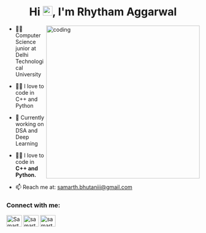<h1 align="center">Hi <img src="https://media.giphy.com/media/hvRJCLFzcasrR4ia7z/giphy.gif" width="25px">, I'm Rhytham Aggarwal</h1>
<img align="right" alt="coding" width="400" src="https://media.giphy.com/media/v1.Y2lkPTc5MGI3NjExZm1mNDJyOWlhN3U2a3RiM2lsMWdwNm9uNmFlcHoxMG8xNWl2ZmNmdCZlcD12MV9pbnRlcm5hbF9naWZfYnlfaWQmY3Q9Zw/L1R1tvI9svkIWwpVYr/giphy.gif">



- 👩‍🎓 Computer Science junior at Delhi Technological University
  
- 👩‍💻 I love to code in C++ and Python

- 🌱 Currently working on DSA and Deep Learning

- 👩‍💻 I love to code in **C++ and Python.**

- 📫 Reach me at: <a href="mailto:samarth.bhutaniii@gmail.com" target="_blank">samarth.bhutaniii@gmail.com</a>

<h3 align="left">Connect with me:</h3>
<p align="left">
<a href="https://www.linkedin.com/in/rhytham-aggarwal-679821250/" target="blank"><img align="center" src="https://raw.githubusercontent.com/rahuldkjain/github-profile-readme-generator/master/src/images/icons/Social/linked-in-alt.svg" alt="Samarth Bhutani" height="30" width="40" /></a>
<a href="[https://www.leetcode.com/aggrhythm](https://leetcode.com/u/samarthhbhutani/)" target="blank"><img align="center" src="https://raw.githubusercontent.com/rahuldkjain/github-profile-readme-generator/master/src/images/icons/Social/leet-code.svg" alt="samarthhbhutani" height="30" width="40" /></a>
<a href="https://www.naukri.com/code360/profile/556e4c25-2e0e-4837-b2dd-c5750f816657" target="blank"><img align="center" src="https://miro.medium.com/v2/resize:fit:278/1*WvpwxWJuPgqLPXk6tNYNSw.png" alt="samarthhbhutani" height="30" width="40" /></a>
</p>
